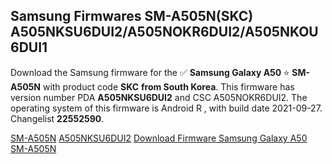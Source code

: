 <h2>Samsung Firmwares SM-A505N(SKC) A505NKSU6DUI2/A505NOKR6DUI2/A505NKOU6DUI1</h2>
Download the Samsung firmware for the ✅ <strong>Samsung Galaxy A50 </strong> ⭐ <strong>SM-A505N</strong> with product code <strong>SKC</strong> <strong> from South Korea</strong>. This firmware has version number PDA <strong>A505NKSU6DUI2</strong> and CSC A505NOKR6DUI2. The operating system of this firmware is Android R , with build date 2021-09-27. Changelist <strong>22552590</strong>.


[SM-A505N](https://samfirm.shop/samsung/model/SM-A505N)
[A505NKSU6DUI2](https://samfirm.shop/samsung/pda/A505NKSU6DUI2)
[Download Firmware Samsung Galaxy A50 SM-A505N](https://samfirm.shop/samsung/firmware/460800)
